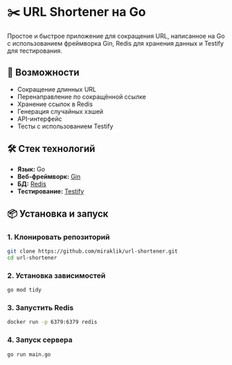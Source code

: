 # ✂️ URL Shortener на Go

Простое и быстрое приложение для сокращения URL, написанное на Go с использованием фреймворка Gin, Redis для хранения данных и Testify для тестирования.

## 🚀 Возможности

- Сокращение длинных URL
- Перенаправление по сокращённой ссылке
- Хранение ссылок в Redis
- Генерация случайных хэшей
- API-интерфейс
- Тесты с использованием Testify

## 🛠️ Стек технологий

- **Язык:** Go
- **Веб-фреймворк:** [Gin](https://github.com/gin-gonic/gin)
- **БД:** [Redis](https://redis.io/)
- **Тестирование:** [Testify](https://github.com/stretchr/testify)

## 📦 Установка и запуск

### 1. Клонировать репозиторий

```bash
git clone https://github.com/miraklik/url-shortener.git
cd url-shortener
```

### 2. Установка зависимостей

```bash
go mod tidy
```
### 3. Запустить Redis

```bash
docker run -p 6379:6379 redis
```

### 4. Запуск сервера

```bash
go run main.go
```

